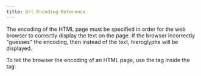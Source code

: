 ```yaml
---
title: Url Encoding Reference
---
```

<p>
The encoding of the HTML page must be specified in order for the web browser to correctly display the text on the page. If the browser incorrectly "guesses" the encoding, then instead of the text, hieroglyphs will be displayed.
</p><p>
To tell the browser the encoding of an HTML page, use the tag <meta> inside the <head> tag:
</p>
<pre>
<meta charset="UTF-8">
</pre>

